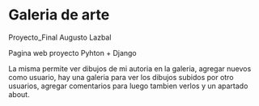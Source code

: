 # Galeria de arte
Proyecto_Final Augusto Lazbal



Pagina web proyecto Pyhton + Django

La misma permite ver dibujos de mi autoria en la galeria, agregar nuevos como usuario,
hay una galeria para ver los dibujos subidos por otro usuarios, agregar comentarios para luego tambien verlos
y un apartado about.

